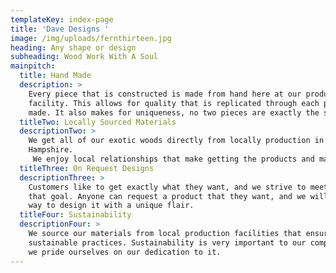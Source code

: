 ```yaml
---
templateKey: index-page
title: 'Dave Designs '
image: /img/uploads/fernthirteen.jpg
heading: Any shape or design
subheading: Wood Work With A Soul
mainpitch:
  title: Hand Made
  description: >
    Every piece that is constructed is made from hand here at our production
    facility. This allows for quality that is replicated through each piece
    made. It also makes for uniqueness, no two pieces are exactly the same.
  titleTwo: Locally Sourced Materials
  descriptionTwo: >
    We get all of our exotic woods directly from locally production in New
    Hampshire.
     We enjoy local relationships that make getting the products and materials we need easy.
  titleThree: On Request Designs
  descriptionThree: >
    Customers like to get exactly what they want, and we strive to meet them in
    that goal. Anyone can request a product that they want, and we will find a
    way to design it with a unique flair.
  titleFour: Sustainability
  descriptionFour: >
    We source our materials from local production facilities that ensure
    sustainable practices. Sustainability is very important to our company, and
    we pride ourselves on our dedication to it.
---
```

